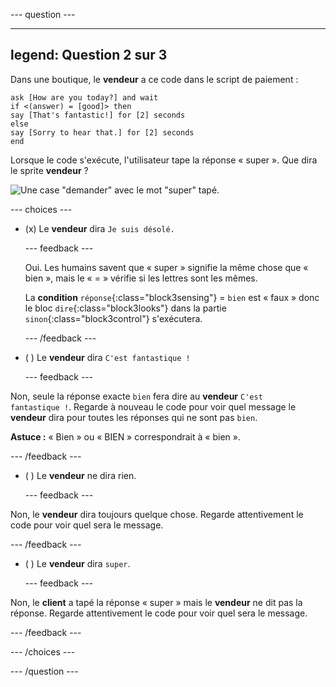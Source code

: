 
--- question ---

---
legend: Question 2 sur 3
---

Dans une boutique, le **vendeur** a ce code dans le script de paiement :

```blocks3
ask [How are you today?] and wait
if <(answer) = [good]> then
say [That's fantastic!] for [2] seconds
else
say [Sorry to hear that.] for [2] seconds
end
```

Lorsque le code s'exécute, l'utilisateur tape la réponse « super ». Que dira le sprite **vendeur** ?

![Une case "demander" avec le mot "super" tapé.](images/quiz2.png)

--- choices ---

- (x) Le **vendeur** dira `Je suis désolé.`

  --- feedback ---

  Oui. Les humains savent que « super » signifie la même chose que « bien », mais le « = » vérifie si les lettres sont les mêmes.

  La **condition** `réponse`{:class="block3sensing"} = `bien` est « faux » donc le bloc `dire`{:class="block3looks"} dans la partie `sinon`{:class="block3control"} s'exécutera.

  --- /feedback ---

- ( ) Le **vendeur** dira `C'est fantastique !`

  --- feedback ---

Non, seule la réponse exacte `bien` fera dire au **vendeur** `C'est fantastique !`. Regarde à nouveau le code pour voir quel message le **vendeur** dira pour toutes les réponses qui ne sont pas `bien`.

**Astuce :** « Bien » ou « BIEN » correspondrait à « bien ».

  --- /feedback ---

- ( ) Le **vendeur** ne dira rien.

  --- feedback ---

Non, le **vendeur** dira toujours quelque chose. Regarde attentivement le code pour voir quel sera le message.

  --- /feedback ---

- ( ) Le **vendeur** dira `super`.

  --- feedback ---

Non, le **client** a tapé la réponse « super » mais le **vendeur** ne dit pas la réponse. Regarde attentivement le code pour voir quel sera le message.

  --- /feedback ---

--- /choices ---

--- /question ---
